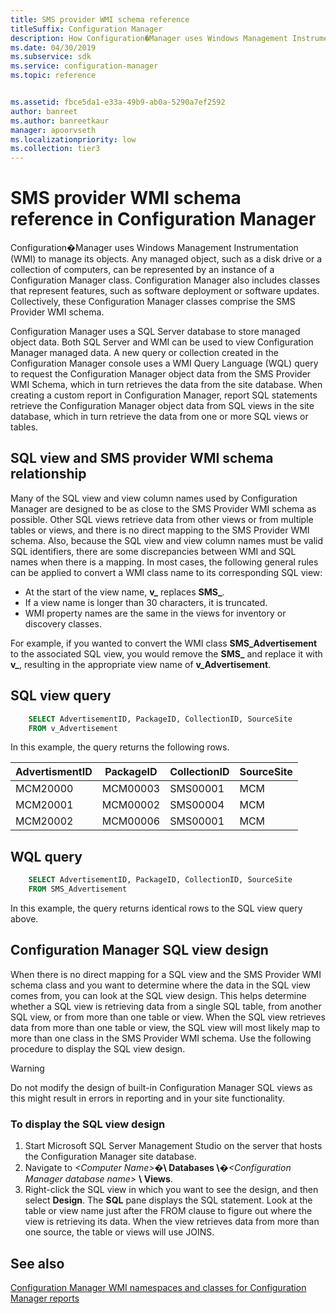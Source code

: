 ```yaml
---
title: SMS provider WMI schema reference
titleSuffix: Configuration Manager
description: How Configuration�Manager uses Windows Management Instrumentation (WMI) to manage its objects.
ms.date: 04/30/2019
ms.subservice: sdk
ms.service: configuration-manager
ms.topic: reference


ms.assetid: fbce5da1-e33a-49b9-ab0a-5290a7ef2592
author: banreet
ms.author: banreetkaur
manager: apoorvseth
ms.localizationpriority: low
ms.collection: tier3
---
```


# SMS provider WMI schema reference in Configuration Manager

Configuration�Manager uses Windows Management Instrumentation (WMI) to manage its objects. Any managed object, such as a disk drive or a collection of computers, can be represented by an instance of a Configuration Manager class. Configuration Manager also includes classes that represent features, such as software deployment or software updates. Collectively, these Configuration Manager classes comprise the SMS Provider WMI schema.

Configuration Manager uses a SQL Server database to store managed object data. Both SQL Server and WMI can be used to view Configuration Manager managed data. A new query or collection created in the Configuration Manager console uses a WMI Query Language (WQL) query to request the Configuration Manager object data from the SMS Provider WMI Schema, which in turn retrieves the data from the site database. When creating a custom report in Configuration Manager, report SQL statements retrieve the Configuration Manager object data from SQL views in the site database, which in turn retrieve the data from one or more SQL views or tables.

## SQL view and SMS provider WMI schema relationship

Many of the SQL view and view column names used by Configuration Manager are designed to be as close to the SMS Provider WMI schema as possible. Other SQL views retrieve data from other views or from multiple tables or views, and there is no direct mapping to the SMS Provider WMI schema. Also, because the SQL view and view column names must be valid SQL identifiers, there are some discrepancies between WMI and SQL names when there is a mapping. In most cases, the following general rules can be applied to convert a WMI class name to its corresponding SQL view:

- At the start of the view name, **v_** replaces **SMS_**.
- If a view name is longer than 30 characters, it is truncated.
- WMI property names are the same in the views for inventory or discovery classes.

For example, if you wanted to convert the WMI class **SMS_Advertisement** to the associated SQL view, you would remove the **SMS_** and replace it with **v_**, resulting in the appropriate view name of **v_Advertisement**.

## SQL view query

```sql
    SELECT AdvertisementID, PackageID, CollectionID, SourceSite 
    FROM v_Advertisement 
```

In this example, the query returns the following rows.

|AdvertismentID|PackageID|CollectionID|SourceSite|
|--- |--- |--- |--- |
|MCM20000|MCM00003|SMS00001|MCM|
|MCM20001|MCM00002|SMS00004|MCM|
|MCM20002|MCM00006|SMS00001|MCM|

## WQL query

```sql
    SELECT AdvertisementID, PackageID, CollectionID, SourceSite 
    FROM SMS_Advertisement 
```

In this example, the query returns identical rows to the SQL view query above.

## Configuration Manager SQL view design

When there is no direct mapping for a SQL view and the SMS Provider WMI schema class and you want to determine where the data in the SQL view comes from, you can look at the SQL view design. This helps determine whether a SQL view is retrieving data from a single SQL table, from another SQL view, or from more than one table or view. When the SQL view retrieves data from more than one table or view, the SQL view will most likely map to more than one class in the SMS Provider WMI schema. Use the following procedure to display the SQL view design.

> [!WARNING]
> Do not modify the design of built-in Configuration Manager SQL views as this might result in errors in reporting and in your site functionality.

### To display the SQL view design

1. Start Microsoft SQL Server Management Studio on the server that hosts the Configuration Manager site database.
1. Navigate to *\<Computer Name\>*�**\\ Databases \\**�*\<Configuration Manager database name\>* **\\ Views**.
1. Right-click the SQL view in which you want to see the design, and then select **Design**. The **SQL** pane displays the SQL statement. Look at the table or view name just after the FROM clause to figure out where the view is retrieving its data. When the view retrieves data from more than one source, the table or views will use JOINS.

## See also

[Configuration Manager WMI namespaces and classes for Configuration Manager reports](wmi-namespaces-classes-configuration-manager-reports.md)
